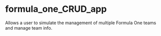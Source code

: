 # formula_one_CRUD_app
Allows a user to simulate the management of multiple Formula One teams and manage team info.
